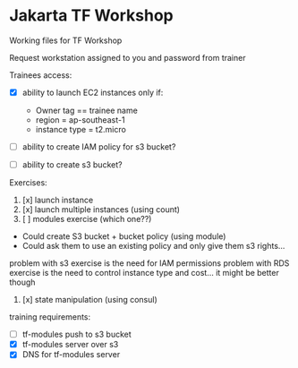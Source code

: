 # Jakarta TF Workshop

Working files for TF Workshop

Request workstation assigned to you and password from trainer

Trainees access:

- [x] ability to launch EC2 instances only if:
  - Owner tag == trainee name
  - region = ap-southeast-1
  - instance type = t2.micro

- [ ] ability to create IAM policy for s3 bucket?
- [ ] ability to create s3 bucket?

Exercises:

1. [x] launch instance
1. [x] launch multiple instances (using count)
1. [ ] modules exercise (which one??) 
  - Could create S3 bucket + bucket policy (using module)
  - Could ask them to use an existing policy and only give them s3 rights...

  problem with s3 exercise is the need for IAM permissions
  problem with RDS exercise is the need to control instance type and cost... it might be better though

1. [x] state manipulation (using consul)

training requirements:
- [ ] tf-modules push to s3 bucket
- [x] tf-modules server over s3
- [x] DNS for tf-modules server
